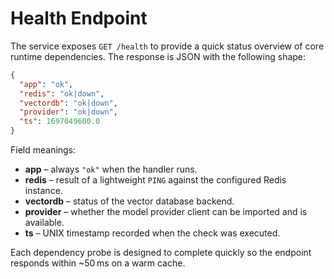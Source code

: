 # Health Endpoint

The service exposes `GET /health` to provide a quick status overview of core
runtime dependencies. The response is JSON with the following shape:

```json
{
  "app": "ok",
  "redis": "ok|down",
  "vectordb": "ok|down",
  "provider": "ok|down",
  "ts": 1697049600.0
}
```

Field meanings:

- **app** – always `"ok"` when the handler runs.
- **redis** – result of a lightweight `PING` against the configured Redis
  instance.
- **vectordb** – status of the vector database backend.
- **provider** – whether the model provider client can be imported and is
  available.
- **ts** – UNIX timestamp recorded when the check was executed.

Each dependency probe is designed to complete quickly so the endpoint responds
within ~50 ms on a warm cache.
